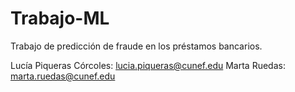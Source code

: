 # Trabajo-ML
Trabajo de predicción de fraude en los préstamos bancarios. 

Lucía Piqueras Córcoles: lucia.piqueras@cunef.edu
Marta Ruedas: marta.ruedas@cunef.edu
